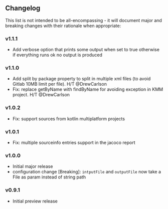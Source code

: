 <h2 class="github">Changelog</h2>

This list is not intended to be all-encompassing - it will document major and breaking changes with their rationale when appropriate:

### v1.1.1
- Add verbose option that prints some output when set to true otherwise if everything runs ok no output is produced  

### v1.1.0
- Add split by package property to split in multiple xml files (to avoid Gitlab 10MB limit per file). H/T @DrewCarlson
- Fix: replace getByName with findByName for avoiding exception in KMM project. H/T @DrewCarlson

### v1.0.2
- Fix: support sources from kotlin multiplatform projects

### v1.0.1
- Fix: multiple sourceinfo entries support in the jacoco report
 
### v1.0.0
- Initial major release
- configuration change  [Breaking]: `intputFile` and `outputFile` now take a File as param instead of string path

### v0.9.1
- Initial preview release
